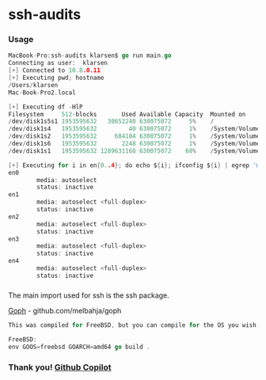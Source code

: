 # ssh-audits

### Usage
```GO
MacBook-Pro:ssh-audits klarsen$ go run main.go
Connecting as user:  klarsen
[+] Connected to 10.8.0.11
[+] Executing pwd; hostname
/Users/klarsen
Mac-Book-Pro2.local

[+] Executing df -HlP
Filesystem     512-blocks       Used Available Capacity  Mounted on
/dev/disk1s5s1 1953595632   30652240 630075072     5%    /
/dev/disk1s4   1953595632         40 630075072     1%    /System/Volumes/VM
/dev/disk1s2   1953595632     684184 630075072     1%    /System/Volumes/Preboot
/dev/disk1s6   1953595632       2248 630075072     1%    /System/Volumes/Update
/dev/disk1s1   1953595632 1289631168 630075072    68%    /System/Volumes/Data

[+] Executing for i in en{0..4}; do echo ${i}; ifconfig ${i} | egrep 'media|status'; done
en0
        media: autoselect
        status: inactive
en1
        media: autoselect <full-duplex>
        status: inactive
en2
        media: autoselect <full-duplex>
        status: inactive
en3
        media: autoselect <full-duplex>
        status: inactive
en4
        media: autoselect <full-duplex>
        status: inactive
```

#####  
The main import used for ssh is the ssh package.

[Goph](https://github.com/melbahja/goph) - github.com/melbahja/goph 

```GO
This was compiled for FreeBSD, but you can compile for the OS you wish.

FreeBSD:
env GOOS=freebsd GOARCH=amd64 go build .
```

### Thank you! [Github Copilot](https://copilot.github.com/)
